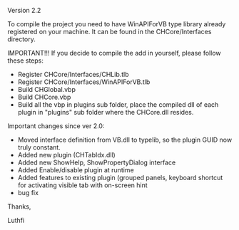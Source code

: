 Version 2.2

To compile the project you need to have WinAPIForVB type library already registered
on your machine. It can be found in the CHCore/Interfaces directory.

IMPORTANT!!!
If you decide to compile the add in yourself, please follow these steps:

- Register CHCore/Interfaces/CHLib.tlb
- Register CHCore/Interfaces/WinAPIForVB.tlb
- Build CHGlobal.vbp
- Build CHCore.vbp
- Build all the vbp in plugins sub folder, place the compiled dll of each plugin in "plugins"
  sub folder where the CHCore.dll resides.


Important changes since ver 2.0:
- Moved interface definition from VB.dll to typelib, so the plugin GUID now truly constant.
- Added new plugin (CHTabIdx.dll)
- Added new ShowHelp, ShowPropertyDialog interface
- Added Enable/disable plugin at runtime
- Added features to existing plugin (grouped panels, keyboard shortcut for activating visible tab
  with on-screen hint
- bug fix


Thanks,

Luthfi
